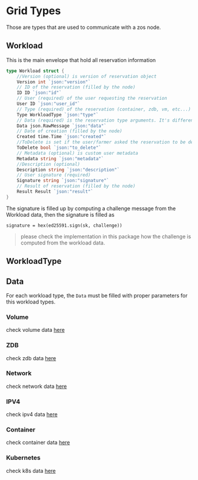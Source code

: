 # Grid Types
Those are types that are used to communicate with a zos node.

## Workload
This is the main envelope that hold all reservation information

```go
type Workload struct {
	//Version (optional) is version of reservation object
	Version int `json:"version"`
	// ID of the reservation (filled by the node)
	ID ID `json:"id"`
	// User (required) of the user requesting the reservation
	User ID `json:"user_id"`
	// Type (required) of the reservation (container, zdb, vm, etc...)
	Type WorkloadType `json:"type"`
	// Data (required) is the reservation type arguments. It's different per Type
	Data json.RawMessage `json:"data"`
	// Date of creation (filled by the node)
	Created time.Time `json:"created"`
	//ToDelete is set if the user/farmer asked the reservation to be deleted
	ToDelete bool `json:"to_delete"`
	// Metadata (optional) is custom user metadata
	Metadata string `json:"metadata"`
	//Description (optional)
	Description string `json:"description"`
	// User signature (required)
	Signature string `json:"signature"`
	// Result of reservation (filled by the node)
	Result Result `json:"result"`
}
```

The signature is filled up by computing a challenge message from the Workload data, then the signature is filled as
```
signature = hex(ed25591.sign(sk, challenge))
```
> please check the implementation in this package how the challenge is computed from the workload data.

## WorkloadType
## Data
For each workload type, the `Data` must be filled with proper parameters for this workload types.

### Volume
check volume data [here](zos/volume.go)

### ZDB
check zdb data [here](zos/zdb.go)

### Network
check network data [here](zos/network.go)

### IPV4
check ipv4 data [here](zos/ipv4.go)

### Container
check container data [here](zos/container.go)

### Kubernetes
check k8s data [here](zos/kubernetes.go)

